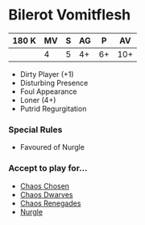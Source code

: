 # Bilerot Vomitflesh
| 180 K  | MV | S | AG | P | AV |
| --- | --- | --- | --- | --- | --- |
| | 4 | 5 | 4+ | 6+ | 10+ |

* Dirty Player (+1)
* Disturbing Presence
* Foul Appearance
* Loner (4+)
* Putrid Regurgitation

### Special Rules
* Favoured of Nurgle

### Accept to play for...
* [Chaos Chosen](../teams/Chaos_Chosen.md)
* [Chaos Dwarves](../teams/Chaos_Dwarves.md)
* [Chaos Renegades](../teams/Chaos_Renegades.md)
* [Nurgle](../teams/Nurgle.md)

